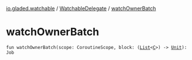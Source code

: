 [io.gladed.watchable](../index.md) / [WatchableDelegate](index.md) / [watchOwnerBatch](./watch-owner-batch.md)

# watchOwnerBatch

`fun watchOwnerBatch(scope: CoroutineScope, block: (`[`List`](https://kotlinlang.org/api/latest/jvm/stdlib/kotlin.collections/-list/index.html)`<`[`C`](index.md#C)`>) -> `[`Unit`](https://kotlinlang.org/api/latest/jvm/stdlib/kotlin/-unit/index.html)`): Job`